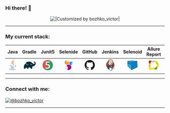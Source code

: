 ### Hi there! 👋 


<p align="center">
  <img title="|Customized by bozhko_victor|" src="https://readme-typing-svg.herokuapp.com?color=00FF00&font=Knewave&size=35&center=true&vCenter=true&lines=I'm+a+junior+QA+engineer">
</p>


<!--
**bozhko-victor/bozhko-victor** is a ✨ _special_ ✨ repository because its `README.md` (this file) appears on your GitHub profile.

Here are some ideas to get you started:

- 🔭 I’m currently working on ...
- 🌱 I’m currently learning ...
- 👯 I’m looking to collaborate on ...
- 🤔 I’m looking for help with ...
- 💬 Ask me about ...
- 📫 How to reach me: ...
- 😄 Pronouns: ...
- ⚡ Fun fact: ...
-->
___
<h3 align="left">My current stack:</h3>

| Java | Gradle | Junit5 | Selenide | GitHub | Jenkins | Selenoid | Allure Report | Allure TestOps | Jira |
|:----:|:----:|:------:|:------:|:------:|:----:|:----:|:------:|:------:|:------:|
| <img src="https://github.com/Roman-1990/bip-test/blob/master/img/logo/Java.png" width="40" height="40"> | <img src="https://github.com/Roman-1990/bip-test/blob/master/img/logo/Gradle.png" width="40" height="40"> | <img src="https://github.com/Roman-1990/bip-test/blob/master/img/logo/JUnit5.png" width="40" height="40"> | <img src="https://github.com/Roman-1990/bip-test/blob/master/img/logo/Selenide.png" width="40" height="40"> | <img src="https://github.com/Roman-1990/bip-test/blob/master/img/logo/Github.png" width="40" height="40"> | <img src="https://github.com/Roman-1990/bip-test/blob/master/img/logo/Jenkins.png" width="40" height="40"> | <img src="https://github.com/Roman-1990/bip-test/blob/master/img/logo/Selenoid.png" width="40" height="40"> | <img src="https://github.com/Roman-1990/bip-test/blob/master/img/logo/Allure_Report.png" width="40" height="40"> | <img src="https://github.com/Roman-1990/bip-test/blob/master/img/logo/AllureTestOps.png" width="40" height="40"> | <img src="https://github.com/Roman-1990/bip-test/blob/master/img/logo/Jira.png" width="40" height="40"> |

___


<h3 align="left">Connect with me:</h3>
<p align="left">
<a href="https://t.me/bozhko_victor" target="blank"><img align="center" src="https://telegram.org/img/t_logo.svg?1" alt="@bozhko_victor" height="30" width="40" /></a>
</p>

---




<!-- ![gif](./tired_face_animated_sticker.gif)
https://github.com/ikatyang/emoji-cheat-sheet  
-->

<!--
https://www.youtube.com/watch?v=FFBTGdEMrQ4&t=17s Видеообзор Markdown 
http://dkhramov.dp.ua/Comp.RMarkdown#_11 Краткое руководство
https://github.com/adam-p/markdown-here/wiki/Markdown-Cheatsheet официальная страница
-->
